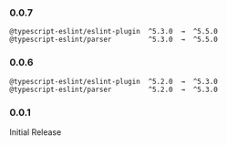 ### 0.0.7

```
@typescript-eslint/eslint-plugin  ^5.3.0  →  ^5.5.0
@typescript-eslint/parser         ^5.3.0  →  ^5.5.0
```

### 0.0.6

```
@typescript-eslint/eslint-plugin  ^5.2.0  →  ^5.3.0
@typescript-eslint/parser         ^5.2.0  →  ^5.3.0
```

### 0.0.1

Initial Release
